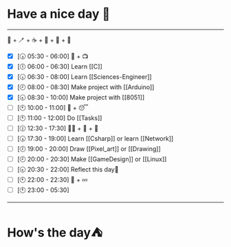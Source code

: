 # Have a nice day 🍵
----
🔆 + 🪥 + ☕ + 🥚 + 💪 + 🚿  
- [x] [🕠 05:30 - 06:00]
📰 + 📺                       
- [x] [🕕 06:00 - 06:30]
Learn [[C]]                       
- [x] [🕡 06:30 - 08:00]
Learn [[Sciences-Engineer]]       
- [x] [🕗 08:00 - 08:30]
Make project with [[Arduino]]     
- [x] [🕣 08:30 - 10:00]
Make project with [[8051]]
- [ ] [🕙 10:00 - 11:00]
🍖 + 😴                       
- [ ] [🕚 11:00 - 12:00]
Do [[Tasks]]                      
- [ ] [🕧 12:30 - 17:30]
🏋️‍♂️ + 🛀 + 🥦                  
- [ ] [🕠 17:30 - 19:00] 
Learn [[Csharp]] or learn [[Network]]  
- [ ] [🕖 19:00 - 20:00] 
Draw [[Pixel_art]] or [[Drawing]]      
- [ ] [🕗 20:00 - 20:30]
Make [[GameDesign]] or [[Linux]]       
- [ ] [🕣 20:30 - 22:00]
Reflect this day🤔           
- [ ] [🕙 22:00 - 22:30]
📖 + 💤                       
- [ ] [🕚 23:00 - 05:30] 
----
# How's the day⛺

